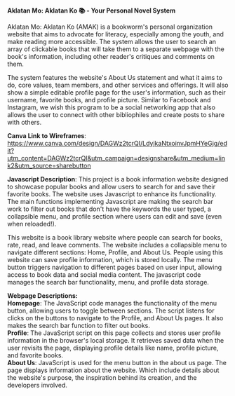 **Aklatan Mo: Aklatan Ko 📚 - Your Personal Novel System**

Aklatan Mo: Aklatan Ko (AMAK) is a bookworm's personal organization website that aims 
to advocate for literacy, especially among the youth, and make reading more accessible.
The system allows the user to search an array of clickable books that will take them
to a separate webpage with the book's information, including other reader's critiques
and comments on them. 

The system features the website's About Us statement and what it aims to do,
core values, team members, and other services and offerings. It will also show a simple 
editable profile page for the user's information, such as their username, favorite books,
and profile picture. Similar to Facebook and Instagram, we wish this program to be a
social networking app that also allows the user to connect with other bibliophiles and
create posts to share with others. 

**Canva Link to Wireframes**: https://www.canva.com/design/DAGWz2tcrQI/LdyjkaNtxoinvJpmHYeGjg/edit?utm_content=DAGWz2tcrQI&utm_campaign=designshare&utm_medium=link2&utm_source=sharebutton

**Javascript Description**: 
This project is a book information website designed to showcase 
popular books and allow users to search for and save their favorite books. The website uses 
Javascript to enhance its functionality. The main functions implementing Javascript are
making the search bar work to filter out books that don't have the keywords the user typed, 
a collapsible menu, and profile section where users can edit and save (even when reloaded!).

This website is a book library website where people can search for books, rate, read, and leave 
comments. The website includes a collapsible menu to navigate different sections: Home, Profile, 
and About Us. People using this website can save profile information, which is stored locally. 
The menu button triggers navigation to different pages based on user input, allowing access to 
book data and social media content. The javascript code manages the search bar functionality, menu, 
and profile data storage.

**Webpage Descriptions:** <br/>
**Homepage**: The JavaScript code manages the functionality of the menu button, allowing users to toggle 
between sections. The script listens for clicks on the buttons to navigate to the Profile, and About Us
pages. It also makes the search bar function to filter out books. <br/>
**Profile**: The JavaScript script on this page collects and stores user profile information in the 
browser's local storage. It retrieves saved data when the user revisits the page, displaying profile
details like name, profile picture, and favorite books. <br/>
**About Us**: JavaScript is used for the menu button in the about us page. The page displays information about 
the website. Which include details about the website's purpose, the inspiration behind its creation, and the developers involved.




